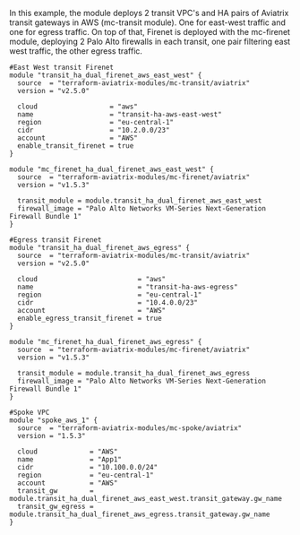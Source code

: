 In this example, the module deploys 2 transit VPC's and HA pairs of Aviatrix transit gateways in AWS (mc-transit module). One for east-west traffic and one for egress traffic.
On top of that, Firenet is deployed with the mc-firenet module, deploying 2 Palo Alto firewalls in each transit, one pair filtering east west traffic, the other egress traffic.

```hcl
#East West transit Firenet
module "transit_ha_dual_firenet_aws_east_west" {
  source  = "terraform-aviatrix-modules/mc-transit/aviatrix"
  version = "v2.5.0"

  cloud                  = "aws"
  name                   = "transit-ha-aws-east-west"
  region                 = "eu-central-1"
  cidr                   = "10.2.0.0/23"
  account                = "AWS"
  enable_transit_firenet = true
}

module "mc_firenet_ha_dual_firenet_aws_east_west" {
  source  = "terraform-aviatrix-modules/mc-firenet/aviatrix"
  version = "v1.5.3"

  transit_module = module.transit_ha_dual_firenet_aws_east_west
  firewall_image = "Palo Alto Networks VM-Series Next-Generation Firewall Bundle 1"
}

#Egress transit Firenet
module "transit_ha_dual_firenet_aws_egress" {
  source  = "terraform-aviatrix-modules/mc-transit/aviatrix"
  version = "v2.5.0"

  cloud                         = "aws"
  name                          = "transit-ha-aws-egress"
  region                        = "eu-central-1"
  cidr                          = "10.4.0.0/23"
  account                       = "AWS"
  enable_egress_transit_firenet = true
}

module "mc_firenet_ha_dual_firenet_aws_egress" {
  source  = "terraform-aviatrix-modules/mc-firenet/aviatrix"
  version = "v1.5.3"

  transit_module = module.transit_ha_dual_firenet_aws_egress
  firewall_image = "Palo Alto Networks VM-Series Next-Generation Firewall Bundle 1"
}

#Spoke VPC
module "spoke_aws_1" {
  source  = "terraform-aviatrix-modules/mc-spoke/aviatrix"
  version = "1.5.3"

  cloud             = "AWS"
  name              = "App1"
  cidr              = "10.100.0.0/24"
  region            = "eu-central-1"
  account           = "AWS"
  transit_gw        = module.transit_ha_dual_firenet_aws_east_west.transit_gateway.gw_name
  transit_gw_egress	= module.transit_ha_dual_firenet_aws_egress.transit_gateway.gw_name
}
```